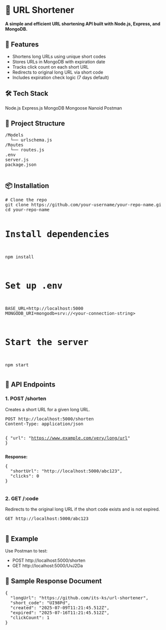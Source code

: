 <!DOCTYPE html>
<html lang="en">
<body>

  <h1>🔗 URL Shortener</h1>
  <p><strong>A simple and efficient URL shortening API built with Node.js, Express, and MongoDB.</strong></p>

  <h2>🚀 Features</h2>
  <ul>
    <li>Shortens long URLs using unique short codes</li>
    <li>Stores URLs in MongoDB with expiration date</li>
    <li>Tracks click count on each short URL</li>
    <li>Redirects to original long URL via short code</li>
    <li>Includes expiration check logic (7 days default)</li>
  </ul>

  <h2>🛠️ Tech Stack</h2>
  <span class="badge">Node.js</span>
  <span class="badge">Express.js</span>
  <span class="badge">MongoDB</span>
  <span class="badge">Mongoose</span>
  <span class="badge">Nanoid</span>
  <span class="badge">Postman</span>

  <h2>📁 Project Structure</h2>
  <pre>
/Models
  └── urlschema.js
/Routes
  └── routes.js
.env
server.js
package.json
  </pre>

  <h2>📦 Installation</h2>
  <pre>
# Clone the repo
git clone https://github.com/your-username/your-repo-name.git
cd your-repo-name

# Install dependencies
npm install

# Set up .env
BASE_URL=http://localhost:5000
MONGODB_URI=mongodb+srv://&lt;your-connection-string&gt;

# Start the server
npm start
  </pre>

  <h2>📨 API Endpoints</h2>

  <h3>1. POST /shorten</h3>
  <p>Creates a short URL for a given long URL.</p>
  <pre>
POST http://localhost:5000/shorten
Content-Type: application/json

{
  "url": "https://www.example.com/very/long/url"
}
  </pre>
  <p><strong>Response:</strong></p>
  <pre>
{
  "shortUrl": "http://localhost:5000/abc123",
  "clicks": 0
}
  </pre>

  <h3>2. GET /:code</h3>
  <p>Redirects to the original long URL if the short code exists and is not expired.</p>
  <pre>
GET http://localhost:5000/abc123
  </pre>

  <h2>📌 Example</h2>
  <p>Use Postman to test:</p>
  <ul>
    <li>POST http://localhost:5000/shorten</li>
    <li>GET http://localhost:5000/UvJ2Da</li>
  </ul>

  <h2>🧪 Sample Response Document</h2>
  <pre>
{
  "longUrl": "https://github.com/its-ks/url-shortener",
  "short_code": "UI98Pd",
  "created": "2025-07-09T11:21:45.512Z",
  "expired": "2025-07-16T11:21:45.512Z",
  "clickCount": 1
}
  </pre>


</body>
</html>
